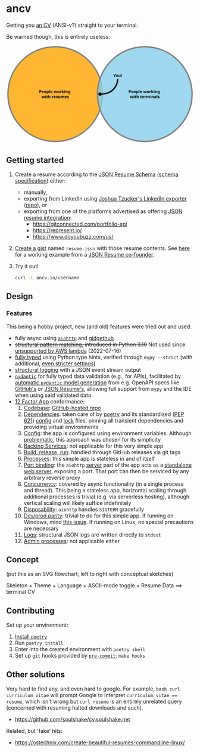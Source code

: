 # ancv

Getting you [an CV](https://www.youtube.com/watch?v=mJUtMEJdvqM) (ANSI-v?) straight to your terminal.

Be warned though, this is entirely useless:

![Users Venn diagram](docs/users-venn.svg)

## Getting started

1. Create a resume according to the [JSON Resume Schema](https://jsonresume.org/schema/) ([schema specification](https://github.com/jsonresume/resume-schema/blob/master/schema.json)) either:

   - manually,
   - exporting from LinkedIn using [Joshua Tzucker's LinkedIn exporter](https://joshuatz.com/projects/web-stuff/linkedin-profile-to-json-resume-exporter/) ([repo](https://github.com/joshuatz/linkedin-to-jsonresume)), or
   - exporting from one of the platforms advertised as offering [JSON resume integration](https://jsonresume.org/schema/):
     - <https://gitconnected.com/portfolio-api>
     - <https://represent.io/>
     - <https://www.doyoubuzz.com/us/>
2. [Create a gist](https://gist.github.com/) named `resume.json` with those resume contents.
   See [here](https://gist.github.com/thomasdavis/c9dcfa1b37dec07fb2ee7f36d7278105) for a working example from a [JSON Resume co-founder](https://github.com/orgs/jsonresume/people).
3. Try it out!

   ```bash
   curl -L ancv.io/username
   ```

## Design

### Features

This being a hobby project, new (and old) features were tried out and used:

- fully async using [`aiohttp`](https://docs.aiohttp.org/en/stable/) and [gidgethub](https://gidgethub.readthedocs.io/en/latest/index.html)
- ~~[structural pattern matching](https://peps.python.org/pep-0634/), introduced in Python 3.10~~ Not used since [unsupported by AWS lambda](https://github.com/aws/aws-lambda-base-images/issues/31) (2022-07-16)
- [fully typed](https://mypy.readthedocs.io/en/stable/index.html) using Python type hints, verified through `mypy --strict` (with additional, [even stricter settings](pyproject.toml))
- [structural logging](https://github.com/hynek/structlog) with a JSON event stream output
- [`pydantic`](https://pydantic-docs.helpmanual.io/) for fully typed data validation (e.g., for APIs), facilitated by [automatic `pydantic` model generation](https://koxudaxi.github.io/datamodel-code-generator/) from e.g. OpenAPI specs like [GitHub's](https://github.com/github/rest-api-description/tree/main/descriptions/api.github.com) or [JSON Resume's](https://github.com/jsonresume/resume-schema/blob/master/schema.json), allowing full support from `mypy` and the IDE when using said validated data
- [12 Factor App](https://12factor.net/) conformance:
  1. [Codebase](https://12factor.net/codebase): [GitHub-hosted repo](https://github.com/alexpovel/ancv/)
  2. [Dependencies](https://12factor.net/dependencies): taken care of by [poetry](https://python-poetry.org/) and its standardized ([PEP 621](https://peps.python.org/pep-0621/)) [config](pyproject.toml) and [lock](poetry.lock) files, pinning all transient dependencies and providing virtual environments
  3. [Config](https://12factor.net/config): the app is configured using environment variables.
     Although [problematic](https://news.ycombinator.com/item?id=31200132), this approach was chosen for its simplicity
  4. [Backing Services](https://12factor.net/backing-services): not applicable for this very simple app
  5. [Build, release, run](https://12factor.net/build-release-run): handled through GitHub releases via git tags
  6. [Processes](https://12factor.net/processes): this simple app is stateless in and of itself
  7. [Port binding](https://12factor.net/port-binding): the `aiohttp` [server](ancv/web/server.py) part of the app acts as a [standalone web server](https://docs.aiohttp.org/en/stable/deployment.html#standalone), exposing a port.
     That port can then be serviced by any arbitrary reverse proxy
  8. [Concurrency](https://12factor.net/concurrency): covered by async functionality (in a single process and thread).
     This being a stateless app, horizontal scaling through additional processes is trivial (e.g. via serverless hosting), although vertical scaling will likely suffice indefinitely
  9. [Disposability](https://12factor.net/disposability): `aiohttp` handles `SIGTERM` gracefully
  10. [Dev/prod parity](https://12factor.net/dev-prod-parity): trivial to do for this simple app.
       If running on Windows, mind [this issue](https://stackoverflow.com/q/45600579/11477374).
       If running on Linux, no special precautions are necessary
  11. [Logs](https://12factor.net/logs): structural JSON logs are written directly to `stdout`
  12. [Admin processes](https://12factor.net/admin-processes): not applicable either

## Concept

(put this as an SVG flowchart, left to right with conceptual sketches)

Skeleton + Theme + Language + ASCII-mode toggle + Resume Data ==> terminal CV

## Contributing

Set up your environment:

1. [Install `poetry`](https://python-poetry.org/docs/master/#installing-with-the-official-installer)
2. Run `poetry install`
3. Enter into the created environment with `poetry shell`
4. Set up `git` hooks provided by [`pre-commit`](https://pre-commit.com/#intro): `make hooks`

## Other solutions

Very hard to find any, and even hard to google.
For example, `bash curl curriculum vitae` will prompt Google to interpret `curriculum vitae == resume`, which isn't wrong but `curl resume` is an entirely unrelated query (concerned with resuming halted downloads and such).

- <https://github.com/soulshake/cv.soulshake.net>

Related, but 'fake' hits:

- <https://ostechnix.com/create-beautiful-resumes-commandline-linux/>
